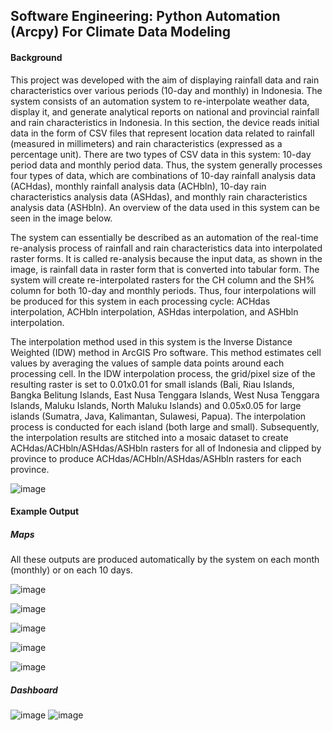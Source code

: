 ## Software Engineering: Python Automation (Arcpy) For Climate Data Modeling ##

#### Background ###
This project was developed with the aim of displaying rainfall data and rain characteristics over various periods (10-day and monthly) in Indonesia. The system consists of an automation system to re-interpolate weather data, display it, and generate analytical reports on national and provincial rainfall and rain characteristics in Indonesia. In this section, the device reads initial data in the form of CSV files that represent location data related to rainfall (measured in millimeters) and rain characteristics (expressed as a percentage unit). There are two types of CSV data in this system: 10-day period data and monthly period data. Thus, the system generally processes four types of data, which are combinations of 10-day rainfall analysis data (ACHdas), monthly rainfall analysis data (ACHbln), 10-day rain characteristics analysis data (ASHdas), and monthly rain characteristics analysis data (ASHbln). An overview of the data used in this system can be seen in the image below.

The system can essentially be described as an automation of the real-time re-analysis process of rainfall and rain characteristics data into interpolated raster forms. It is called re-analysis because the input data, as shown in the image, is rainfall data in raster form that is converted into tabular form. The system will create re-interpolated rasters for the CH column and the SH% column for both 10-day and monthly periods. Thus, four interpolations will be produced for this system in each processing cycle: ACHdas interpolation, ACHbln interpolation, ASHdas interpolation, and ASHbln interpolation.

The interpolation method used in this system is the Inverse Distance Weighted (IDW) method in ArcGIS Pro software. This method estimates cell values by averaging the values of sample data points around each processing cell. In the IDW interpolation process, the grid/pixel size of the resulting raster is set to 0.01x0.01 for small islands (Bali, Riau Islands, Bangka Belitung Islands, East Nusa Tenggara Islands, West Nusa Tenggara Islands, Maluku Islands, North Maluku Islands) and 0.05x0.05 for large islands (Sumatra, Java, Kalimantan, Sulawesi, Papua). The interpolation process is conducted for each island (both large and small). Subsequently, the interpolation results are stitched into a mosaic dataset to create ACHdas/ACHbln/ASHdas/ASHbln rasters for all of Indonesia and clipped by province to produce ACHdas/ACHbln/ASHdas/ASHbln rasters for each province.

![image](https://github.com/user-attachments/assets/844aa931-f80a-4435-a12b-1e0c1a859cd4)

#### Example Output ###
##### Maps #####
All these outputs are produced automatically by the system on each month (monthly) or on each 10 days.

![image](https://github.com/user-attachments/assets/d60df59f-2b90-45b5-a845-d1d01826e225)

![image](https://github.com/user-attachments/assets/91688bfe-a549-4cb8-8cc9-603c6ac49c03)

![image](https://github.com/user-attachments/assets/a18cc005-bdb6-4788-a42f-0759f1e7feab)

![image](https://github.com/user-attachments/assets/684b20fe-04ee-4cba-9eaf-8aa2bdc26a7f)

![image](https://github.com/user-attachments/assets/04f7cc41-b1ee-4972-b8fe-8d325c663c9a)


##### Dashboard #####

![image](https://github.com/user-attachments/assets/bb390df4-d925-419f-8ae8-ffabe35d40b9)
![image](https://github.com/user-attachments/assets/2c073ae2-414a-4a04-9cb9-bdd5e3a9f0cc)


